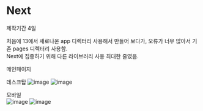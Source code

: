# Next

제작기간 4일

처음에 13에서 새로나온 app 디렉터리 사용해서 만들어 보다가, 오류가 너무 많아서 기존 pages 디렉터리 사용함.  
Next에 집중하기 위해 다른 라이브러리 사용 최대한 줄였음.  

메인페이지  

데스크탑
![image](https://user-images.githubusercontent.com/104773096/235074184-7d08aed6-d011-4c82-b726-37270e340d03.png)
![image](https://user-images.githubusercontent.com/104773096/235074451-fa3cb573-f917-4912-84ba-10b003b3d249.png)

모바일  
![image](https://user-images.githubusercontent.com/104773096/235074260-d3f0adc4-85c9-4ae5-b4bb-25777c2addc7.png)
![image](https://user-images.githubusercontent.com/104773096/235074532-9ee682b9-671a-42e8-88d6-51faa2cd1d5f.png)
